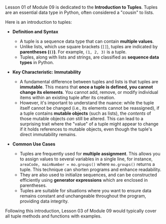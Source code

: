 Lesson 01 of Module 09 is dedicated to the **Introduction to Tuples**. Tuples are an essential data type in Python, often considered a "cousin" to lists.

Here is an introduction to tuples:

*   **Definition and Syntax**
    *   A tuple is a sequence data type that can contain **multiple values**.
    *   Unlike lists, which use square brackets (`[]`), tuples are indicated by **parentheses (`()`)**. For example, `(1, 2, 3)` is a tuple.
    *   Tuples, along with lists and strings, are classified as **sequence data types** in Python.

*   **Key Characteristic: Immutability**
    *   A fundamental difference between tuples and lists is that tuples are **immutable**. This means that **once a tuple is defined, you cannot change its elements**. You cannot add, remove, or modify individual items within an existing tuple after its creation.
    *   However, it's important to understand the nuance: while the tuple itself cannot be changed (i.e., its elements cannot be reassigned), if a tuple contains **mutable objects** (such as lists), the *contents* of those mutable objects *can* still be altered. This can lead to a surprising trait where the "value" of a tuple might appear to change if it holds references to mutable objects, even though the tuple's direct immutability remains.

*   **Common Use Cases**
    *   Tuples are frequently used for **multiple assignment**. This allows you to assign values to several variables in a single line, for instance, `areaCode, mainNumber = mo.groups()` where `mo.groups()` returns a tuple. This technique can shorten programs and enhance readability.
    *   They are also used to initialize sequences, and can be constructed efficiently using **generator expressions** which are enclosed in parentheses.
    *   Tuples are suitable for situations where you want to ensure data remains constant and unchangeable throughout the program, providing data integrity.

Following this introduction, Lesson 03 of Module 09 would typically cover all tuple methods and functions with examples.